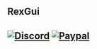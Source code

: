 RexGui
---------
[![Discord](https://img.shields.io/discord/598285007496151098?label=discord&logo=discord)](https://discord.gg/XG4ssZ2VRb)
[![Paypal](https://avatars.githubusercontent.com/u/476675?s=200&v=4)](https://paypal.me/clueforce)
---------
